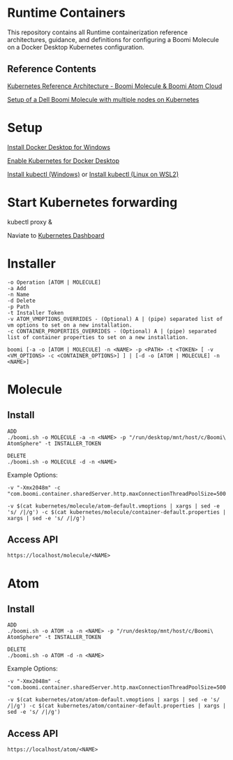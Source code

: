 # Runtime Containers

This repository contains all Runtime containerization reference architectures, guidance, and definitions for configuring a Boomi Molecule on a Docker Desktop Kubernetes configuration.

## Reference Contents

[Kubernetes Reference Architecture - Boomi Molecule & Boomi Atom Cloud](https://bitbucket.org/officialboomi/runtime-containers/src/master/Kubernetes/)

[Setup of a Dell Boomi Molecule with multiple nodes on Kubernetes](https://github.com/anthonyrabiaza/BoomiKubernetes)

# Setup
[Install Docker Desktop for Windows](https://hub.docker.com/editions/community/docker-ce-desktop-windows)

[Enable Kubernetes for Docker Desktop](https://docs.docker.com/desktop/kubernetes/)

[Install kubectl (Windows)](https://kubernetes.io/docs/tasks/tools/install-kubectl-windows/) or [Install kubectl (Linux on WSL2)](https://kubernetes.io/docs/tasks/tools/install-kubectl-linux/)

# Start Kubernetes forwarding

kubectl proxy &

Naviate to [Kubernetes Dashboard](http://localhost:8001/api/v1/namespaces/kubernetes-dashboard/services/https:kubernetes-dashboard:/proxy/)

# Installer

```
-o Operation [ATOM | MOLECULE]
-a Add
-n Name
-d Delete
-p Path
-t Installer Token                                                                                                                                                                                     -v ATOM_VMOPTIONS_OVERRIDES - (Optional) A | (pipe) separated list of vm options to set on a new installation.
-c CONTAINER_PROPERTIES_OVERRIDES - (Optional) A | (pipe) separated list of container properties to set on a new installation.

boomi [-a -o [ATOM | MOLECULE] -n <NAME> -p <PATH> -t <TOKEN> [ -v <VM_OPTIONS> -c <CONTAINER_OPTIONS>] ] | [-d -o [ATOM | MOLECULE] -n <NAME>]   
```

# Molecule

## Install

```
ADD
./boomi.sh -o MOLECULE -a -n <NAME> -p "/run/desktop/mnt/host/c/Boomi\ AtomSphere" -t INSTALLER_TOKEN

DELETE
./boomi.sh -o MOLECULE -d -n <NAME>
```

Example Options:
```
-v "-Xmx2048m" -c "com.boomi.container.sharedServer.http.maxConnectionThreadPoolSize=500|com.boomi.container.sharedServer.http.connector.authType=BASIC"

-v $(cat kubernetes/molecule/atom-default.vmoptions | xargs | sed -e 's/ /|/g') -c $(cat kubernetes/molecule/container-default.properties | xargs | sed -e 's/ /|/g')
```

## Access API
```
https://localhost/molecule/<NAME>
```

# Atom

## Install

```
ADD
./boomi.sh -o ATOM -a -n <NAME> -p "/run/desktop/mnt/host/c/Boomi\ AtomSphere" -t INSTALLER_TOKEN

DELETE
./boomi.sh -o ATOM -d -n <NAME>
```

Example Options:
```
-v "-Xmx2048m" -c "com.boomi.container.sharedServer.http.maxConnectionThreadPoolSize=500|com.boomi.container.sharedServer.http.connector.authType=BASIC"

-v $(cat kubernetes/atom/atom-default.vmoptions | xargs | sed -e 's/ /|/g') -c $(cat kubernetes/atom/container-default.properties | xargs | sed -e 's/ /|/g')
```

## Access API
```
https://localhost/atom/<NAME>
```